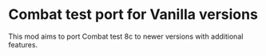 # Combat test port for Vanilla versions

This mod aims to port Combat test 8c to newer versions with additional features.
